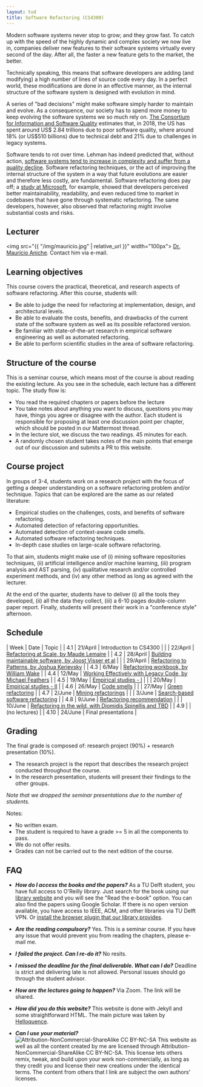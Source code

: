 ```yaml
---
layout: tud
title: Software Refactoring (CS4300)
---
```


Modern software systems never stop to grow; and they grow fast. To catch up with the speed of the highly dynamic and complex society we now live in, companies deliver new features to their software systems virtually every second of the day. After all, the faster a new feature gets to the market, the better. 

Technically speaking, this means that software developers are adding (and modifying) a high number of lines of source code every day. In a perfect world, these modifications are done in an effective manner, as the internal structure of the software system is designed with evolution in mind. 

A series of "bad decisions" might make software simply harder to maintain and evolve. As a consequence, our society has to spend more money to keep evolving the software systems we so much rely on. [The Consortium for Information and Software Quality](https://www.it-cisq.org/the-cost-of-poor-quality-software-in-the-us-a-2018-report/The-Cost-of-Poor-Quality-Software-in-the-US-2018-Report.pdf) estimates that, in 2018, the US has spent around US$ 2.84 trillions due to poor software quality, where around 18% (or US$510 billions) due to technical debt and 21% due to challenges in legacy systems. 

Software tends to rot over time. Lehman has indeed predicted that, without action, [software systems tend to increase in complexity and suffer from a quality decline](https://ieeexplore.ieee.org/abstract/document/1456074). Software refactoring techniques, or the act of improving the internal structure of the system in a way that future evolutions are easier and therefore less costly, are fundamental. Software refactoring does pay off; a [study at Microsoft](https://ieeexplore.ieee.org/abstract/document/6802406), for example, showed that developers perceived better maintainability, readability, and even reduced time to market in codebases that have gone through systematic refactoring. The same developers, however, also observed that refactoring might involve substantial costs and risks.

## Lecturer

<img src="{{ "/img/mauricio.jpg" | relative_url }}" width="100px">
[Dr. Maurício Aniche](https://www.mauricioaniche.com). Contact him via e-mail.

## Learning objectives

This course covers the practical, theoretical, and research aspects of software refactoring. After this course, students will:

* Be able to judge the need for refactoring at implementation, design, and architectural levels.
* Be able to evaluate the costs, benefits, and drawbacks of the current state of the software system as well as its possible refactored version.
* Be familiar with state-of-the-art research in empirical software engineering as well as automated refactoring.
* Be able to perform scientific studies in the area of software refactoring.

## Structure of the course

This is a seminar course, which means most of the course is about reading the existing lecture. As you see in the schedule,
each lecture has a different topic. The study flow is:

* You read the required chapters or papers before the lecture
* You take notes about anything you want to discuss, questions you may have, things you agree or disagree with the author. Each student is responsible for proposing at least one discussion point per chapter, which should be posted in our Mattermost thread. 
* In the lecture slot, we discuss the two readings. 45 minutes for each.
* A randomly chosen student takes notes of the main points that emerge out of our discussion and submits a PR to this website.

## Course project

In groups of 3-4, students work on a research project with the focus of getting a deeper understanding on a software refactoring problem and/or technique. Topics that can be explored are the same as our related literature:

* Empirical studies on the challenges, costs, and benefits of software refactoring.
* Automated detection of refactoring opportunities.
* Automated detection of context-aware code smells.
* Automated software refactoring techniques.
* In-depth case studies on large-scale software refactoring.

To that aim, students might make use of (i) mining software repositories techniques, (ii) artificial intelligence and/or machine learning, (iii) program analysis and AST parsing, (iv) qualitative research and/or controlled experiment methods, and (iv) any other method as long as agreed with the lecturer.

At the end of the quarter, students have to deliver (i) all the tools they developed, (ii) all the data they collect, (iii) a 6-10 pages double-column paper report. Finally, students will present their work in a "conference style" afternoon.


## Schedule



| Week | Date     | Topic                                              |
| 4.1  | 21/April | Introduction to CS4300              | 
|      | 22/April | <a href="{{ '2021/refactoring-at-scale' | relative_url }}">Refactoring at Scale, by Maude Lemaire</a> | 
| 4.2  | 28/April | <a href="{{ '2021/building-maintainable-software' | relative_url }}">Building maintainable software, by Joost Visser et al</a> |
|      | 29/April | <a href="{{ '2021/refactoring-to-patterns' | relative_url }}">Refactoring to Patterns, by Joshua Kerievsky</a>               | 
| 4.3  | 6/May    | <a href="{{ '2021/refactoring-workbook' | relative_url }}">Refactoring workbook, by William Wake</a>                                      | 
| 4.4  | 12/May   | <a href="{{ '2021/working-effectively-with-legacy-code' | relative_url }}">Working Effectively with Legacy Code, by Michael Feathers</a> | 
| 4.5  | 19/May   | <a href="{{ '2021/empirical-studies-1' | relative_url }}">Empirical studies - I</a> | 
|      | 20/May   | <a href="{{ '2021/empirical-studies-2' | relative_url }}">Empirical studies - II</a> | 
| 4.6  | 26/May   | <a href="{{ '2021/code-smells' | relative_url }}">Code smells</a> | 
|      | 27/May   | <a href="{{ '2021/green-refactoring' | relative_url }}">Green refactoring</a> | 
| 4.7  | 2/June   | <a href="{{ '2021/mining-refactorings' | relative_url }}">Mining refactorings</a> | 
|      | 3/June   | <a href="{{ '2021/search-based-software-refactoring' | relative_url }}">Search-based software refactoring</a> | 
| 4.8  | 9/June   | <a href="{{ '2021/refactoring-recommendations' | relative_url }}">Refactoring recommendation</a> | 
|      | 10/June  | <a href="{{ '2021/refactoring-in-the-wild' | relative_url }}">Refactoring in the wild, with Diomidis Spinellis and TBD</a> | 
| 4.9  |          | (no lectures) | 
| 4.10 | 24/June  | Final presentations | 

## Grading

The final grade is composed of: research project (90%) + research presentation (10%).

* The research project is the report that describes the research project conducted throughout the course.
* In the research presentation, students will present their findings to the other groups.

_Note that we dropped the seminar presentations due to the number of students._

Notes: 

* No written exam.
* The student is required to have a grade >= 5 in all the components to pass.
* We do not offer resits.
* Grades can not be carried out to the next edition of the course.


## FAQ

* _**How do I access the books and the papers?**_
As a TU Delft student, you have full access to O'Reilly library. Just search for the book using our [library website](https://www.tudelft.nl/en/library/) and you will see the "Read the e-book" option. You can also find the papers using Google Scholar. If there is no open version available, you have access to IEEE, ACM, and other libraries via TU Delft VPN. Or [install the browser plugin that our library provides](https://www.tudelft.nl/en/library/using-the-library/facilities-study-places/off-campus-access/access-anywhere-with-library-access).

* _**Are the reading compulsory?**_
Yes. This is a seminar course. If you have any issue that would prevent you from reading the chapters, please e-mail me.

* _**I failed the project. Can I re-do it?**_
No resits.

* _**I missed the deadline for the final deliverable. What can I do?**_
Deadline is strict and delivering late is not allowed. Personal issues should go through the student advisor.

* _**How are the lectures going to happen?**_ Via Zoom. The link will be shared.

* _**How did you do this website?**_
This website is done with Jekyll and some straightforward HTML. The main picture was taken by [Helloquence](https://unsplash.com/photos/5fNmWej4tAA).

* _**Can I use your material?**_
![Attribution-NonCommercial-ShareAlike CC BY-NC-SA](https://licensebuttons.net/l/by-nc-sa/3.0/88x31.png) This website as well as all the content created by me are licensed through Attribution-NonCommercial-ShareAlike CC BY-NC-SA. This license lets others remix, tweak, and build upon your work non-commercially, as long as they credit you and license their new creations under the identical terms.
The content from others that I link are subject the own authors' licenses.



